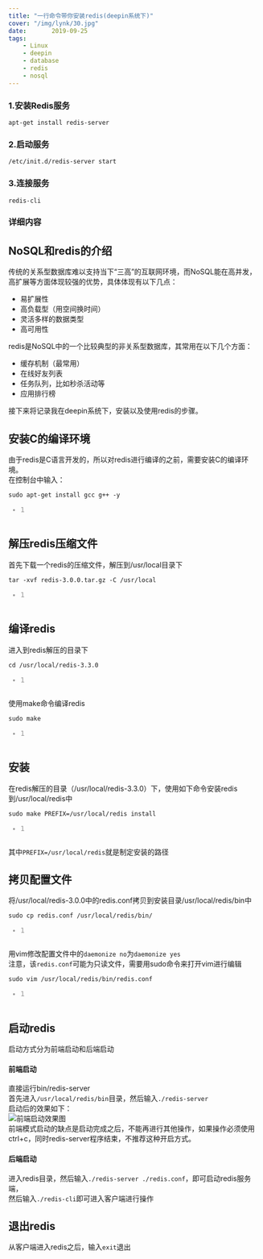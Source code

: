 ```yaml
---
title: "一行命令带你安装redis(deepin系统下)"
cover: "/img/lynk/30.jpg"
date:       2019-09-25
tags:
	- Linux
	- deepin
	- database
	- redis
	- nosql
---
```


### 1.安装Redis服务

`apt-get install redis-server`

### 2.启动服务

`/etc/init.d/redis-server start`

### 3.连接服务

`redis-cli`

### 详细内容
<div class="blog-content-box">
    <div class="article-header-box">
        <div class="article-header">
       

<article class="baidu_pl">
            <div id="article_content" class="article_content clearfix">
                                            <div class="article-copyright">
            <span class="creativecommons">
            <a rel="license" href="http://creativecommons.org/licenses/by-sa/4.0/">
                </a>

</span>
        </div>
                                        <link rel="stylesheet" href="https://csdnimg.cn/release/phoenix/template/css/ck_htmledit_views-3019150162.css">
                            <div id="content_views" class="markdown_views">
        <!-- flowchart 箭头图标 勿删 -->
        <svg xmlns="http://www.w3.org/2000/svg" style="display: none;">
            <path stroke-linecap="round" d="M5,0 0,2.5 5,5z" id="raphael-marker-block" style="-webkit-tap-highlight-color: rgba(0, 0, 0, 0);"></path>
        </svg>
                                <h2 id="nosql和redis的介绍"><a name="t0"></a>NoSQL和redis的介绍</h2>

<p>传统的关系型数据库难以支持当下“三高”的互联网环境，而NoSQL能在高并发，高扩展等方面体现较强的优势，具体体现有以下几点：</p>

<ul>
<li>易扩展性</li>
<li>高负载型（用空间换时间）</li>
<li>灵活多样的数据类型</li>
<li>高可用性</li>
</ul>

<p>redis是NoSQL中的一个比较典型的非关系型数据库，其常用在以下几个方面：</p>

<ul>
<li>缓存机制（最常用）</li>
<li>在线好友列表</li>
<li>任务队列，比如秒杀活动等</li>
<li>应用排行榜</li>
</ul>

<p>接下来将记录我在deepin系统下，安装以及使用redis的步骤。</p>

<h2 id="安装c的编译环境"><a name="t1"></a>安装C的编译环境</h2>

<p>由于redis是C语言开发的，所以对redis进行编译的之前，需要安装C的编译环境。 <br>
在控制台中输入：</p>

<pre class="prettyprint" name="code"><code class="hljs lasso has-numbering" onclick="mdcp.signin(event)" style="position: unset;">sudo apt<span class="hljs-attribute">-get</span> install gcc g<span class="hljs-subst">++</span> <span class="hljs-attribute">-y</span><div class="hljs-button signin" data-title="登录后复制"></div></code><ul class="pre-numbering" style=""><li style="color: rgb(153, 153, 153);">1</li></ul></pre>



<h2 id="解压redis压缩文件"><a name="t2"></a>解压redis压缩文件</h2>

<p>首先下载一个redis的压缩文件，解压到/usr/local目录下</p>



<pre class="prettyprint" name="code"><code class="hljs lasso has-numbering" onclick="mdcp.signin(event)" style="position: unset;">tar <span class="hljs-attribute">-xvf</span> redis<span class="hljs-subst">-</span><span class="hljs-number">3.0</span><span class="hljs-number">.0</span><span class="hljs-built_in">.</span>tar<span class="hljs-built_in">.</span>gz <span class="hljs-attribute">-C</span> /usr/<span class="hljs-built_in">local</span><div class="hljs-button signin" data-title="登录后复制"></div></code><ul class="pre-numbering" style=""><li style="color: rgb(153, 153, 153);">1</li></ul></pre>

<h2 id="编译redis"><a name="t3"></a>编译redis</h2>

<p>进入到redis解压的目录下</p>



<pre class="prettyprint" name="code"><code class="hljs bash has-numbering" onclick="mdcp.signin(event)" style="position: unset;"><span class="hljs-built_in">cd</span> /usr/local/redis-<span class="hljs-number">3.3</span>.<span class="hljs-number">0</span><div class="hljs-button signin" data-title="登录后复制"></div></code><ul class="pre-numbering" style=""><li style="color: rgb(153, 153, 153);">1</li></ul></pre>

<p>使用make命令编译redis</p>



<pre class="prettyprint" name="code"><code class="hljs bash has-numbering" onclick="mdcp.signin(event)" style="position: unset;"><span class="hljs-built_in">sudo</span> make<div class="hljs-button signin" data-title="登录后复制"></div></code><ul class="pre-numbering" style=""><li style="color: rgb(153, 153, 153);">1</li></ul></pre>

<h2 id="安装"><a name="t4"></a>安装</h2>

<p>在redis解压的目录（/usr/local/redis-3.3.0）下，使用如下命令安装redis到/usr/local/redis中</p>



<pre class="prettyprint" name="code"><code class="hljs bash has-numbering" onclick="mdcp.signin(event)" style="position: unset;"><span class="hljs-built_in">sudo</span> make PREFIX=/usr/local/redis install<div class="hljs-button signin" data-title="登录后复制"></div></code><ul class="pre-numbering" style=""><li style="color: rgb(153, 153, 153);">1</li></ul></pre>

<p>其中<code>PREFIX=/usr/local/redis</code>就是制定安装的路径</p>



<h2 id="拷贝配置文件"><a name="t5"></a>拷贝配置文件</h2>

<p>将/usr/local/redis-3.0.0中的redis.conf拷贝到安装目录/usr/local/redis/bin中</p>



<pre class="prettyprint" name="code"><code class="hljs avrasm has-numbering" onclick="mdcp.signin(event)" style="position: unset;">sudo <span class="hljs-keyword">cp</span> redis<span class="hljs-preprocessor">.conf</span> /usr/local/redis/bin/<div class="hljs-button signin" data-title="登录后复制"></div></code><ul class="pre-numbering" style=""><li style="color: rgb(153, 153, 153);">1</li></ul></pre>

<p>用vim修改配置文件中的<code>daemonize no</code>为<code>daemonize yes</code> <br>
注意，该<code>redis.conf</code>可能为只读文件，需要用sudo命令来打开vim进行编辑</p>



<pre class="prettyprint" name="code"><code class="hljs bash has-numbering" onclick="mdcp.signin(event)" style="position: unset;"><span class="hljs-built_in">sudo</span> vim /usr/local/redis/bin/redis.conf<div class="hljs-button signin" data-title="登录后复制"></div></code><ul class="pre-numbering" style=""><li style="color: rgb(153, 153, 153);">1</li></ul></pre>

<h2 id="启动redis"><a name="t6"></a>启动redis</h2>

<p>启动方式分为前端启动和后端启动</p>

<h4 id="前端启动">前端启动</h4>

<p>直接运行bin/redis-server <br>
首先进入<code>/usr/local/redis/bin</code>目录，然后输入<code>./redis-server</code> <br>
启动后的效果如下： <br>
<img src="https://img-blog.csdn.net/20171106121600303?watermark/2/text/aHR0cDovL2Jsb2cuY3Nkbi5uZXQvdTAxNDIyOTIxNQ==/font/5a6L5L2T/fontsize/400/fill/I0JBQkFCMA==/dissolve/70/gravity/SouthEast" alt="前端启动效果图" title=""> <br>
前端模式启动的缺点是启动完成之后，不能再进行其他操作，如果操作必须使用ctrl+c，同时redis-server程序结束，不推荐这种开启方式。</p>

<h4 id="后端启动">后端启动</h4>

<p>进入redis目录，然后输入<code>./redis-server ./redis.conf</code>，即可启动redis服务端， <br>
然后输入<code>./redis-cli</code>即可进入客户端进行操作</p>



<h2 id="退出redis"><a name="t7"></a>退出redis</h2>

<p>从客户端进入redis之后，输入<code>exit</code>退出</p>                                    </div>
                <link href="https://csdnimg.cn/release/phoenix/mdeditor/markdown_views-095d4a0b23.css" rel="stylesheet">
                    </div>
    </article>
    </div>